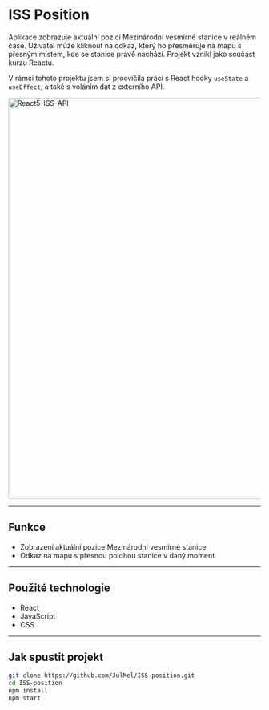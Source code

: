 # ISS Position

Aplikace zobrazuje aktuální pozici Mezinárodní vesmírné stanice v reálném čase. Uživatel může kliknout na odkaz, který ho přesměruje na mapu s přesným místem, kde se stanice právě nachází. Projekt vznikl jako součást kurzu Reactu.

V rámci tohoto projektu jsem si procvičila práci s React hooky `useState` a `useEffect`, a také s voláním dat z externího API.

<img width="800" alt="React5-ISS-API" src="https://github.com/user-attachments/assets/b8bbc5f9-aef5-48b7-a67a-6fea56cb920b" />

---

## Funkce
- Zobrazení aktuální pozice Mezinárodní vesmírné stanice
- Odkaz na mapu s přesnou polohou stanice v daný moment

---

## Použité technologie
- React
- JavaScript
- CSS

---

## Jak spustit projekt

```bash
git clone https://github.com/JulMel/ISS-position.git
cd ISS-position
npm install
npm start

```
